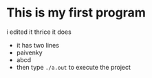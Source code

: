 # This is my first program
 i edited it thrice
it does 
 - it has two lines
 - paivenky
 - abcd
 - then type `./a.out` to execute the project

